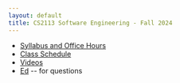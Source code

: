 ```yaml
---
layout: default
title: CS2113 Software Engineering - Fall 2024
---
```


* [Syllabus and Office Hours](/syllabus.html)
* [Class Schedule](/schedule.html)
* [Videos](/videos)
* [Ed](https://edstem.org/us/courses/58495/discussion/) -- for questions

